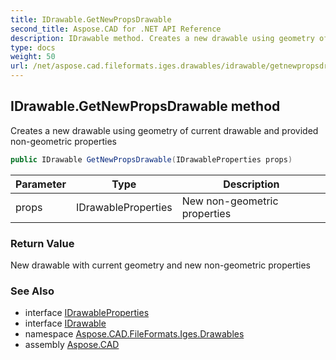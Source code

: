 ```yaml
---
title: IDrawable.GetNewPropsDrawable
second_title: Aspose.CAD for .NET API Reference
description: IDrawable method. Creates a new drawable using geometry of current drawable and provided nongeometric properties
type: docs
weight: 50
url: /net/aspose.cad.fileformats.iges.drawables/idrawable/getnewpropsdrawable/
---
```

## IDrawable.GetNewPropsDrawable method

Creates a new drawable using geometry of current drawable and provided non-geometric properties

```csharp
public IDrawable GetNewPropsDrawable(IDrawableProperties props)
```

| Parameter | Type | Description |
| --- | --- | --- |
| props | IDrawableProperties | New non-geometric properties |

### Return Value

New drawable with current geometry and new non-geometric properties

### See Also

* interface [IDrawableProperties](../../idrawableproperties/)
* interface [IDrawable](../)
* namespace [Aspose.CAD.FileFormats.Iges.Drawables](../../idrawable/)
* assembly [Aspose.CAD](../../../)



